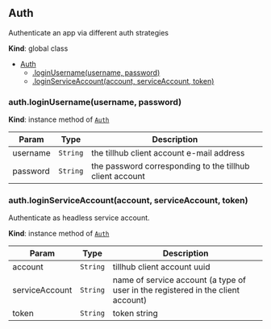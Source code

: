 <a name="Auth"></a>

## Auth
Authenticate an app via different auth strategies

**Kind**: global class  

* [Auth](#Auth)
    * [.loginUsername(username, password)](#Auth+loginUsername)
    * [.loginServiceAccount(account, serviceAccount, token)](#Auth+loginServiceAccount)

<a name="Auth+loginUsername"></a>

### auth.loginUsername(username, password)
**Kind**: instance method of [<code>Auth</code>](#Auth)  

| Param | Type | Description |
| --- | --- | --- |
| username | <code>String</code> | the tillhub client account e-mail address |
| password | <code>String</code> | the password corresponding to the tillhub client account |

<a name="Auth+loginServiceAccount"></a>

### auth.loginServiceAccount(account, serviceAccount, token)
Authenticate as headless service account.

**Kind**: instance method of [<code>Auth</code>](#Auth)  

| Param | Type | Description |
| --- | --- | --- |
| account | <code>String</code> | tillhub client account uuid |
| serviceAccount | <code>String</code> | name of service account (a type of user in the registered in the client account) |
| token | <code>String</code> | token string |

